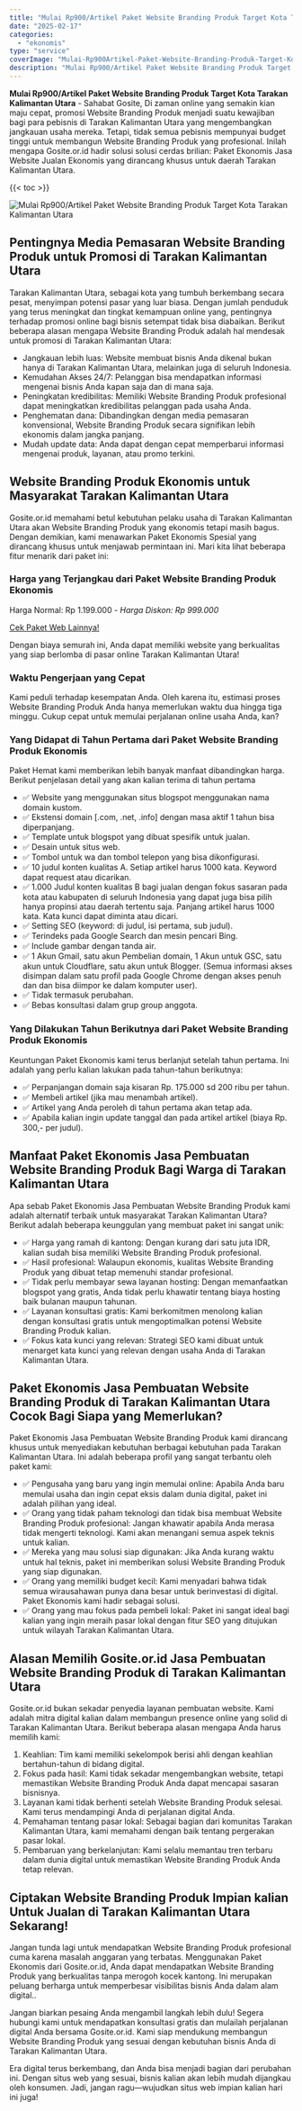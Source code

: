 ```yaml
---
title: "Mulai Rp900/Artikel Paket Website Branding Produk Target Kota Tarakan Kalimantan Utara"
date: "2025-02-17"
categories: 
  - "ekonomis"
type: "service"
coverImage: "Mulai-Rp900Artikel-Paket-Website-Branding-Produk-Target-Kota-Tarakan-Kalimantan-Utara.png"
description: "Mulai Rp900/Artikel Paket Website Branding Produk Target Kota Tarakan Kalimantan Utara. Era digital terus berkembang, dan Anda bisa menjadi bagian dari perub..."
---
```


**Mulai Rp900/Artikel Paket Website Branding Produk Target Kota Tarakan Kalimantan Utara** - Sahabat Gosite, Di zaman online yang semakin kian maju cepat, promosi Website Branding Produk menjadi suatu kewajiban bagi para pebisnis di Tarakan Kalimantan Utara yang mengembangkan jangkauan usaha mereka. Tetapi, tidak semua pebisnis mempunyai budget tinggi untuk membangun Website Branding Produk yang profesional. Inilah mengapa Gosite.or.id hadir solusi solusi cerdas brilian: Paket Ekonomis Jasa Website Jualan Ekonomis yang dirancang khusus untuk daerah Tarakan Kalimantan Utara.

{{< toc >}}

![Mulai Rp900/Artikel Paket Website Branding Produk Target Kota Tarakan Kalimantan Utara](/images/ekonomis/Mulai-Rp900Artikel-Paket-Website-Branding-Produk-Target-Kota-Tarakan-Kalimantan-Utara.png)

## Pentingnya Media Pemasaran Website Branding Produk untuk Promosi di Tarakan Kalimantan Utara

Tarakan Kalimantan Utara, sebagai kota yang tumbuh berkembang secara pesat, menyimpan potensi pasar yang luar biasa. Dengan jumlah penduduk yang terus meningkat dan tingkat kemampuan online yang, pentingnya terhadap promosi online bagi bisnis setempat tidak bisa diabaikan. Berikut beberapa alasan mengapa Website Branding Produk adalah hal mendesak untuk promosi di Tarakan Kalimantan Utara:

- Jangkauan lebih luas: Website membuat bisnis Anda dikenal bukan hanya di Tarakan Kalimantan Utara, melainkan juga di seluruh Indonesia.
- Kemudahan Akses 24/7: Pelanggan bisa mendapatkan informasi mengenai bisnis Anda kapan saja dan di mana saja.
- Peningkatan kredibilitas: Memiliki Website Branding Produk profesional dapat meningkatkan kredibilitas pelanggan pada usaha Anda.
- Penghematan dana: Dibandingkan dengan media pemasaran konvensional, Website Branding Produk secara signifikan lebih ekonomis dalam jangka panjang.
- Mudah update data: Anda dapat dengan cepat memperbarui informasi mengenai produk, layanan, atau promo terkini.

## Website Branding Produk Ekonomis untuk Masyarakat Tarakan Kalimantan Utara

Gosite.or.id memahami betul kebutuhan pelaku usaha di Tarakan Kalimantan Utara akan Website Branding Produk yang ekonomis tetapi masih bagus. Dengan demikian, kami menawarkan Paket Ekonomis Spesial yang dirancang khusus untuk menjawab permintaan ini. Mari kita lihat beberapa fitur menarik dari paket ini:

### Harga yang Terjangkau dari Paket Website Branding Produk Ekonomis

<a class="cta-button">Harga Normal: Rp 1.199.000 - <em>Harga Diskon: Rp 999.000</em></a>

<a href="/jasa-web/" class="cta-button">Cek Paket Web Lainnya!</a>

Dengan biaya semurah ini, Anda dapat memiliki website yang berkualitas yang siap berlomba di pasar online Tarakan Kalimantan Utara!

### Waktu Pengerjaan yang Cepat

Kami peduli terhadap kesempatan Anda. Oleh karena itu, estimasi proses Website Branding Produk Anda hanya memerlukan waktu dua hingga tiga minggu. Cukup cepat untuk memulai perjalanan online usaha Anda, kan?

### Yang Didapat di Tahun Pertama dari Paket Website Branding Produk Ekonomis

Paket Hemat kami memberikan lebih banyak manfaat dibandingkan harga. Berikut penjelasan detail yang akan kalian terima di tahun pertama

- ✅ Website yang menggunakan situs blogspot menggunakan nama domain kustom.
- ✅ Ekstensi domain \[.com, .net, .info\] dengan masa aktif 1 tahun bisa diperpanjang.
- ✅ Template untuk blogspot yang dibuat spesifik untuk jualan.
- ✅ Desain untuk situs web.
- ✅ Tombol untuk wa dan tombol telepon yang bisa dikonfigurasi.
- ✅ 10 judul konten kualitas A. Setiap artikel harus 1000 kata. Keyword dapat request atau dicarikan.
- ✅ 1.000 Judul konten kualitas B bagi jualan dengan fokus sasaran pada kota atau kabupaten di seluruh Indonesia yang dapat juga bisa pilih hanya propinsi atau daerah tertentu saja. Panjang artikel harus 1000 kata. Kata kunci dapat diminta atau dicari.
- ✅ Setting SEO (keyword: di judul, isi pertama, sub judul).
- ✅ Terindeks pada Google Search dan mesin pencari Bing.
- ✅ Include gambar dengan tanda air.
- ✅ 1 Akun Gmail, satu akun Pembelian domain, 1 Akun untuk GSC, satu akun untuk Cloudflare, satu akun untuk Blogger. (Semua informasi akses disimpan dalam satu profil pada Google Chrome dengan akses penuh dan dan bisa diimpor ke dalam komputer user).
- ✅ Tidak termasuk perubahan.
- ✅ Bebas konsultasi dalam grup group anggota.

### Yang Dilakukan Tahun Berikutnya dari Paket Website Branding Produk Ekonomis

Keuntungan Paket Ekonomis kami terus berlanjut setelah tahun pertama. Ini adalah yang perlu kalian lakukan pada tahun-tahun berikutnya:

- ✅ Perpanjangan domain saja kisaran Rp. 175.000 sd 200 ribu per tahun.
- ✅ Membeli artikel (jika mau menambah artikel).
- ✅ Artikel yang Anda peroleh di tahun pertama akan tetap ada.
- ✅ Apabila kalian ingin update tanggal dan pada artikel artikel (biaya Rp. 300,- per judul).

## Manfaat Paket Ekonomis Jasa Pembuatan Website Branding Produk Bagi Warga di Tarakan Kalimantan Utara

Apa sebab Paket Ekonomis Jasa Pembuatan Website Branding Produk kami adalah alternatif terbaik untuk masyarakat Tarakan Kalimantan Utara? Berikut adalah beberapa keunggulan yang membuat paket ini sangat unik:

- ✅ Harga yang ramah di kantong: Dengan kurang dari satu juta IDR, kalian sudah bisa memiliki Website Branding Produk profesional.
- ✅ Hasil profesional: Walaupun ekonomis, kualitas Website Branding Produk yang dibuat tetap memenuhi standar profesional.
- ✅ Tidak perlu membayar sewa layanan hosting: Dengan memanfaatkan blogspot yang gratis, Anda tidak perlu khawatir tentang biaya hosting baik bulanan maupun tahunan.
- ✅ Layanan konsultasi gratis: Kami berkomitmen menolong kalian dengan konsultasi gratis untuk mengoptimalkan potensi Website Branding Produk kalian.
- ✅ Fokus kata kunci yang relevan: Strategi SEO kami dibuat untuk menarget kata kunci yang relevan dengan usaha Anda di Tarakan Kalimantan Utara.

## Paket Ekonomis Jasa Pembuatan Website Branding Produk di Tarakan Kalimantan Utara Cocok Bagi Siapa yang Memerlukan?

Paket Ekonomis Jasa Pembuatan Website Branding Produk kami dirancang khusus untuk menyediakan kebutuhan berbagai kebutuhan pada Tarakan Kalimantan Utara. Ini adalah beberapa profil yang sangat terbantu oleh paket kami:

- ✅ Pengusaha yang baru yang ingin memulai online: Apabila Anda baru memulai usaha dan ingin cepat eksis dalam dunia digital, paket ini adalah pilihan yang ideal.
- ✅ Orang yang tidak paham teknologi dan tidak bisa membuat Website Branding Produk profesional: Jangan khawatir apabila Anda merasa tidak mengerti teknologi. Kami akan menangani semua aspek teknis untuk kalian.
- ✅ Mereka yang mau solusi siap digunakan: Jika Anda kurang waktu untuk hal teknis, paket ini memberikan solusi Website Branding Produk yang siap digunakan.
- ✅ Orang yang memiliki budget kecil: Kami menyadari bahwa tidak semua wirausahawan punya dana besar untuk berinvestasi di digital. Paket Ekonomis kami hadir sebagai solusi.
- ✅ Orang yang mau fokus pada pembeli lokal: Paket ini sangat ideal bagi kalian yang ingin meraih pasar lokal dengan fitur SEO yang ditujukan untuk wilayah Tarakan Kalimantan Utara.

## Alasan Memilih Gosite.or.id Jasa Pembuatan Website Branding Produk di Tarakan Kalimantan Utara

Gosite.or.id bukan sekadar penyedia layanan pembuatan website. Kami adalah mitra digital kalian dalam membangun presence online yang solid di Tarakan Kalimantan Utara. Berikut beberapa alasan mengapa Anda harus memilih kami:

1. Keahlian: Tim kami memiliki sekelompok berisi ahli dengan keahlian bertahun-tahun di bidang digital.
2. Fokus pada hasil: Kami tidak sekadar mengembangkan website, tetapi memastikan Website Branding Produk Anda dapat mencapai sasaran bisnisnya.
3. Layanan kami tidak berhenti setelah Website Branding Produk selesai. Kami terus mendampingi Anda di perjalanan digital Anda.
4. Pemahaman tentang pasar lokal: Sebagai bagian dari komunitas Tarakan Kalimantan Utara, kami memahami dengan baik tentang pergerakan pasar lokal.
5. Pembaruan yang berkelanjutan: Kami selalu memantau tren terbaru dalam dunia digital untuk memastikan Website Branding Produk Anda tetap relevan.

## Ciptakan Website Branding Produk Impian kalian Untuk Jualan di Tarakan Kalimantan Utara Sekarang!

Jangan tunda lagi untuk mendapatkan Website Branding Produk profesional cuma karena masalah anggaran yang terbatas. Menggunakan Paket Ekonomis dari Gosite.or.id, Anda dapat mendapatkan Website Branding Produk yang berkualitas tanpa merogoh kocek kantong. Ini merupakan peluang berharga untuk memperbesar visibilitas bisnis Anda dalam alam digital..

Jangan biarkan pesaing Anda mengambil langkah lebih dulu! Segera hubungi kami untuk mendapatkan konsultasi gratis dan mulailah perjalanan digital Anda bersama Gosite.or.id. Kami siap mendukung membangun Website Branding Produk yang sesuai dengan kebutuhan bisnis Anda di Tarakan Kalimantan Utara.

Era digital terus berkembang, dan Anda bisa menjadi bagian dari perubahan ini. Dengan situs web yang sesuai, bisnis kalian akan lebih mudah dijangkau oleh konsumen. Jadi, jangan ragu—wujudkan situs web impian kalian hari ini juga!